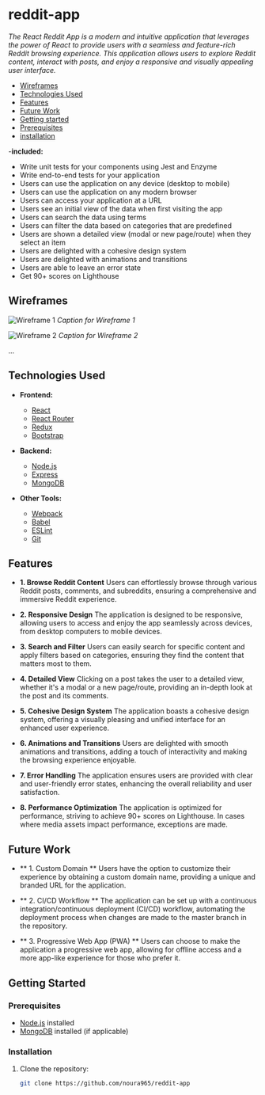 # reddit-app

*The React Reddit App is a modern and intuitive application that leverages the power of React to provide users with a seamless and feature-rich Reddit browsing experience. This application allows users to explore Reddit content, interact with posts, and enjoy a responsive and visually appealing user interface.*

- [Wireframes](#wireframes)
- [Technologies Used](#technologies-used)
- [Features](#features)
- [Future Work](#future-work)
- [Getting started](#getting-started)
- [Prerequisites](#prerequisites)
- [installation](#installation)

-**included:**
  
- Write unit tests for your components using Jest and Enzyme
- Write end-to-end tests for your application
- Users can use the application on any device (desktop to mobile)
- Users can use the application on any modern browser
- Users can access your application at a URL
- Users see an initial view of the data when first visiting the app
- Users can search the data using terms
- Users can filter the data based on categories that are predefined
- Users are shown a detailed view (modal or new page/route) when they select an item
- Users are delighted with a cohesive design system
- Users are delighted with animations and transitions
- Users are able to leave an error state
- Get 90+ scores on Lighthouse

## Wireframes

![Wireframe 1](/path/to/wireframe1.png)
*Caption for Wireframe 1*

![Wireframe 2](/path/to/wireframe2.png)
*Caption for Wireframe 2*

...

## Technologies Used

- **Frontend:**
  - [React](https://reactjs.org/)
  - [React Router](https://reactrouter.com/)
  - [Redux](https://redux.js.org/)
  - [Bootstrap](https://getbootstrap.com/)

- **Backend:**
  - [Node.js](https://nodejs.org/)
  - [Express](https://expressjs.com/)
  - [MongoDB](https://www.mongodb.com/)

- **Other Tools:**
  - [Webpack](https://webpack.js.org/)
  - [Babel](https://babeljs.io/)
  - [ESLint](https://eslint.org/)
  - [Git](https://git-scm.com/)

## Features

- **1. Browse Reddit Content**
Users can effortlessly browse through various Reddit posts, comments, and subreddits, ensuring a comprehensive and immersive Reddit experience.

- **2. Responsive Design**
The application is designed to be responsive, allowing users to access and enjoy the app seamlessly across devices, from desktop computers to mobile devices.

- **3. Search and Filter**
Users can easily search for specific content and apply filters based on categories, ensuring they find the content that matters most to them.

- **4. Detailed View**
Clicking on a post takes the user to a detailed view, whether it's a modal or a new page/route, providing an in-depth look at the post and its comments.

- **5. Cohesive Design System**
The application boasts a cohesive design system, offering a visually pleasing and unified interface for an enhanced user experience.

- **6. Animations and Transitions**
Users are delighted with smooth animations and transitions, adding a touch of interactivity and making the browsing experience enjoyable.

- **7. Error Handling**
The application ensures users are provided with clear and user-friendly error states, enhancing the overall reliability and user satisfaction.

- **8. Performance Optimization**
The application is optimized for performance, striving to achieve 90+ scores on Lighthouse. In cases where media assets impact performance, exceptions are made.

## Future Work

- ** 1. Custom Domain **
Users have the option to customize their experience by obtaining a custom domain name, providing a unique and branded URL for the application.

- ** 2. CI/CD Workflow **
The application can be set up with a continuous integration/continuous deployment (CI/CD) workflow, automating the deployment process when changes are made to the master branch in the repository.

- ** 3. Progressive Web App (PWA) **
Users can choose to make the application a progressive web app, allowing for offline access and a more app-like experience for those who prefer it.

## Getting Started

### Prerequisites

- [Node.js](https://nodejs.org/) installed
- [MongoDB](https://www.mongodb.com/) installed (if applicable)

### Installation

1. Clone the repository:
   ```bash
   git clone https://github.com/noura965/reddit-app
